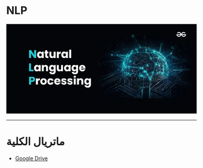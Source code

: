 # NLP
![Banner](../img/nlp-banner.jpg)

---

# ماتريال الكلية
- [Google Drive](https://drive.google.com/drive/u/1/folders/1JpLiTePMj2eTF9ld3BIjwj0x0hfCT1ip)